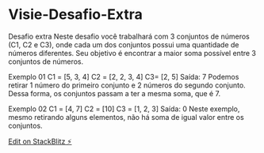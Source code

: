 # Visie-Desafio-Extra

Desafio extra
Neste desafio você trabalhará com 3 conjuntos de números (C1, C2 e C3), onde cada um dos conjuntos possui uma quantidade de números diferentes.
Seu objetivo é encontrar a maior soma possível entre 3 conjuntos de números.

Exemplo 01
C1 = [5, 3, 4]
C2 = [2, 2, 3, 4]
C3= [2, 5]
Saída: 7
Podemos retirar 1 número do primeiro conjunto e 2 números do segundo conjunto.
Dessa forma, os conjuntos passam a ter a mesma soma, que é 7.

Exemplo 02
C1 = [4, 7]
C2 = [10]
C3 = [1, 2, 3]
Saída: 0
Neste exemplo, mesmo retirando alguns elementos, não há soma de igual valor entre os conjuntos.

[Edit on StackBlitz ⚡️](https://stackblitz.com/edit/stackblitz-starters-bx1zn9)
